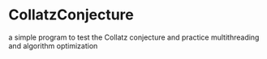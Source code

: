 # CollatzConjecture
a simple program to test the Collatz conjecture and practice multithreading and algorithm optimization
